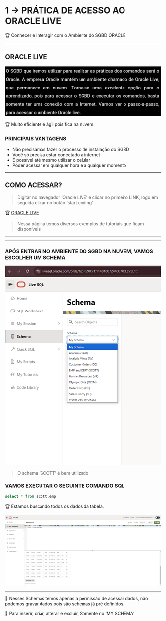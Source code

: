 # 1 → PRÁTICA DE ACESSO AO ORACLE LIVE

🏆 Conhecer e Interagir com o Ambiente do SGBD ORACLE


---

## ORACLE LIVE

<img width="800" src = "https://github.com/ViniciusSXavier999/Assets/blob/main/P%C3%B3sGradua%C3%A7%C3%A3o/OracleLive1.png" />

🏆 Muito eficiente e ágil pois fica na nuvem.


### PRINCIPAIS VANTAGENS

- Não precisamos fazer o processo de instalação do SGBD
- Você só precisa estar conectado a internet
- É possível até mesmo utilizar o celular
- Poder acessar em qualquer hora e a qualquer momento

---

## COMO ACESSAR?

> Digitar no navegador ‘Oracle LIVE’ e clicar no primeiro LINK, logo em seguida clicar no botão ‘start coding’
> 

🏆 [ORACLE LIVE](https://livesql.oracle.com/ords/f?p=590:71:114818072440078::LEVEL1:::)

> Nessa página temos diversos exemplos de tutoriais que ficam disponíveis
> 

---

---

### APÓS ENTRAR NO AMBIENTE DO SGBD NA NUVEM, VAMOS ESCOLHER UM SCHEMA

<img width="800" src = "https://github.com/ViniciusSXavier999/Assets/blob/main/P%C3%B3sGradua%C3%A7%C3%A3o/OracleLive2.png" />

> O schema ‘SCOTT’ é bem utilizado
> 

### VAMOS EXECUTAR O SEGUINTE COMANDO SQL

```sql
select * from scott.emp
```

🏆 Estamos buscando todos os dados da tabela.


<img width="800" src = "https://github.com/ViniciusSXavier999/Assets/blob/main/P%C3%B3sGradua%C3%A7%C3%A3o/OracleLive3.png" />

---

🚨 Nesses Schemas temos apenas a permissão de acessar dados, não podemos gravar dados pois são schemas já pré definidos.


🚨 Para inserir, criar, alterar e excluir, Somente no ‘MY SCHEMA’


